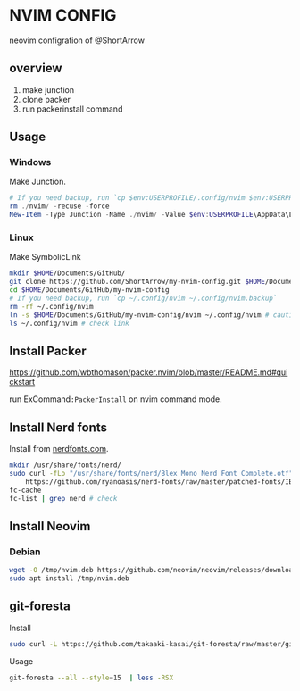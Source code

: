 # NVIM CONFIG

neovim configration of @ShortArrow

## overview

1. make junction
2. clone packer
3. run packerinstall command

## Usage

### Windows

Make Junction.

```powershell
# If you need backup, run `cp $env:USERPROFILE/.config/nvim $env:USERPROFILE/.config/nvim.backup`
rm ./nvim/ -recuse -force
New-Item -Type Junction -Name ./nvim/ -Value $env:USERPROFILE\AppData\Local\nvim\
```

### Linux

Make SymbolicLink

```bash
mkdir $HOME/Documents/GitHub/
git clone https://github.com/ShortArrow/my-nvim-config.git $HOME/Documents/GitHub/my-nvim-config
cd $HOME/Documents/GitHub/my-nvim-config
# If you need backup, run `cp ~/.config/nvim ~/.config/nvim.backup`
rm -rf ~/.config/nvim
ln -s $HOME/Documents/GitHub/my-nvim-config/nvim ~/.config/nvim # caution! Don't needs slash at last.
ls ~/.config/nvim # check link
```

## Install Packer

https://github.com/wbthomason/packer.nvim/blob/master/README.md#quickstart

run ExCommand`:PackerInstall` on nvim command mode.

## Install Nerd fonts

Install from [nerdfonts.com](https://www.nerdfonts.com/).

```bash
mkdir /usr/share/fonts/nerd/
sudo curl -fLo "/usr/share/fonts/nerd/Blex Mono Nerd Font Complete.otf" \
    https://github.com/ryanoasis/nerd-fonts/raw/master/patched-fonts/IBMPlexMono/Mono/complete/Blex%20Mono%20Nerd%20Font%20Complete.ttf
fc-cache
fc-list | grep nerd # check
```

## Install Neovim

### Debian

```bash
wget -O /tmp/nvim.deb https://github.com/neovim/neovim/releases/download/v0.7.0/nvim-linux64.deb
sudo apt install /tmp/nvim.deb
```

## git-foresta

Install

```bash
sudo curl -L https://github.com/takaaki-kasai/git-foresta/raw/master/git-foresta -o /bin/git-foresta && sudo chmod +x /bin/git-foresta
```

Usage

```bash
git-foresta --all --style=15  | less -RSX
```
